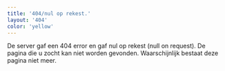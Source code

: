 ```yaml
---
title: '404/nul op rekest.'
layout: '404'
color: 'yellow'
---
```



De server gaf een 404 error en gaf nul op rekest (null on request). De pagina die u zocht kan niet worden gevonden. Waarschijnlijk bestaat deze pagina niet meer.